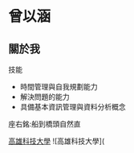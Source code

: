 # 曾以涵

## 關於我

技能
* 時間管理與自我規劃能力
* 解決問題的能力
* 具備基本資訊管理與資料分析概念

座右銘:船到橋頭自然直

[高雄科技大學](https://www.nkust.edu.tw/)
![高雄科技大學](
